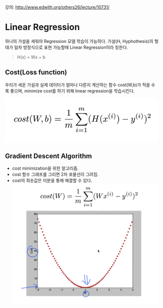 강의: http://www.edwith.org/others26/lecture/10731/

# Linear Regression
하나의 가설을 세워야 Regression 모델 학습이 가능하다.
가설(H, Hyphothesis)의 형태가 일차 방정식으로 표현 가능할때 Linear Regression이라 칭한다.
> H(x) = Wx + b

## Cost(Loss function)
우리가 세운 가설과 실제 데이터가 얼마나 다른지 계산하는 함수
cost(W,b)가 적을 수록 좋으며, minimize cost를 하기 위해 linear regression을 학습시킨다.

![Cost function](../images/cost_function.png)


## Gradient Descent Algorithm
- cost minimization을 위한 알고리즘.
- cost 함수 그래프를 그리면 2차 포물선이 그려짐.
- cost의 최솟값은 미분을 통해 해결할 수 있다.
![Gradient_descent](../images/gradient_descent.png)
